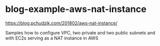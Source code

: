 # blog-example-aws-nat-instance

https://blog.pchudzik.com/201802/aws-nat-instance/

Samples how to configure VPC, two private and two public subnets and with EC2s serving as a NAT instance in AWS
